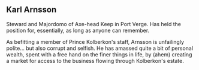 ## Karl Arnsson

Steward and Majordomo of Axe-head Keep in Port Verge. Has held the position for, essentially, as long as anyone can remember.

As befitting a member of Prince Kolberkon's staff, Arnsson is unfailingly polite... but also corrupt and selfish. He has amassed quite a bit of personal wealth, spent with a free hand on the finer things in life, by (ahem) creating a market for access to the business flowing through Kolberkon's estate.